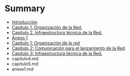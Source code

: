 # Summary

* [Introducción](README.md)
* [Capítulo 1. Organización de la Red.](chapter1.md)
* [Capítulo 2. Infraestructura técnica de la Red.](capitulo_2_tecnico.md)
* [Anexo 1](anexo_1.md)
* [Capitulo 1: Organización de la red](capitulo1.md)
* [Capítulo 2: Comunicación para el lanzamiento de la Red](capitulo2.md)
* [Capítulo 3: Infraestructura técnica de la Red.](capitulo3.md)
* capitulo4.md
* capitulo5.md
* anexo1.md

